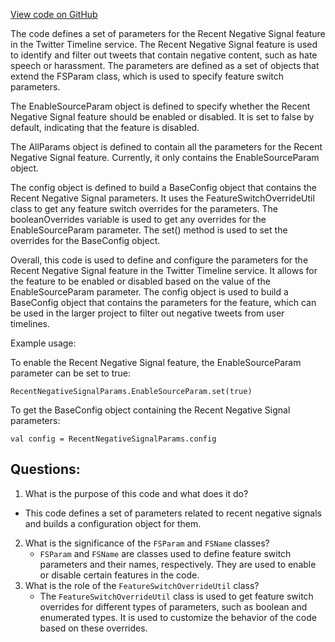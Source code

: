 [View code on GitHub](https://github.com/misbahsy/the-algorithm/cr-mixer/server/src/main/scala/com/twitter/cr_mixer/param/RecentNegativeSignalParams.scala)

The code defines a set of parameters for the Recent Negative Signal feature in the Twitter Timeline service. The Recent Negative Signal feature is used to identify and filter out tweets that contain negative content, such as hate speech or harassment. The parameters are defined as a set of objects that extend the FSParam class, which is used to specify feature switch parameters. 

The EnableSourceParam object is defined to specify whether the Recent Negative Signal feature should be enabled or disabled. It is set to false by default, indicating that the feature is disabled. 

The AllParams object is defined to contain all the parameters for the Recent Negative Signal feature. Currently, it only contains the EnableSourceParam object. 

The config object is defined to build a BaseConfig object that contains the Recent Negative Signal parameters. It uses the FeatureSwitchOverrideUtil class to get any feature switch overrides for the parameters. The booleanOverrides variable is used to get any overrides for the EnableSourceParam parameter. The set() method is used to set the overrides for the BaseConfig object. 

Overall, this code is used to define and configure the parameters for the Recent Negative Signal feature in the Twitter Timeline service. It allows for the feature to be enabled or disabled based on the value of the EnableSourceParam parameter. The config object is used to build a BaseConfig object that contains the parameters for the feature, which can be used in the larger project to filter out negative tweets from user timelines. 

Example usage:

To enable the Recent Negative Signal feature, the EnableSourceParam parameter can be set to true:

```
RecentNegativeSignalParams.EnableSourceParam.set(true)
```

To get the BaseConfig object containing the Recent Negative Signal parameters:

```
val config = RecentNegativeSignalParams.config
```
## Questions: 
 1. What is the purpose of this code and what does it do?
   - This code defines a set of parameters related to recent negative signals and builds a configuration object for them.
2. What is the significance of the `FSParam` and `FSName` classes?
   - `FSParam` and `FSName` are classes used to define feature switch parameters and their names, respectively. They are used to enable or disable certain features in the code.
3. What is the role of the `FeatureSwitchOverrideUtil` class?
   - The `FeatureSwitchOverrideUtil` class is used to get feature switch overrides for different types of parameters, such as boolean and enumerated types. It is used to customize the behavior of the code based on these overrides.